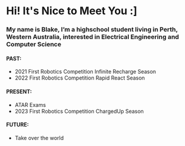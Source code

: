 # Hi! It's Nice to Meet You :]
### My name is Blake, I’m a highschool student living in Perth, Western Australia, interested in Electrical Engineering and Computer Science

#### PAST:
- 2021 First Robotics Competition Infinite Recharge Season
- 2022 First Robotics Competition Rapid React Season

#### PRESENT:
- ATAR Exams
- 2023 First Robotics Competition ChargedUp Season

#### FUTURE:
- Take over the world
